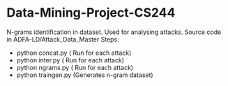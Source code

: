 # Data-Mining-Project-CS244
N-grams identification in dataset. Used for analysing attacks. 
Source code in ADFA-LD/Attack_Data_Master
Steps:
- python concat.py ( Run for each attack)
- python inter.py ( Run for each attack)
- python ngrams.py ( Run for each attack)
- python traingen.py (Generates n-gram dataset)
